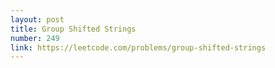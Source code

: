 ```yaml
---
layout: post
title: Group Shifted Strings
number: 249
link: https://leetcode.com/problems/group-shifted-strings
---
```

